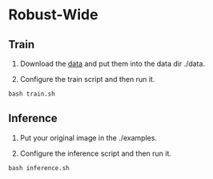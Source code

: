 # Robust-Wide
## Train

1. Download the [data](https://huggingface.co/datasets/timbrooks/instructpix2pix-clip-filtered) and put them into the data dir ./data.

2. Configure the train script and then run it.

```
bash train.sh
```

## Inference
1. Put your original image in the ./examples.

2. Configure the inference script and then run it.
```
bash inference.sh
```
